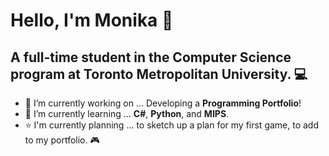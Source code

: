 # Hello, I'm Monika 🌠
## A full-time student in the Computer Science program at Toronto Metropolitan University. 💻

- 🔭 I’m currently working on ... Developing a **Programming Portfolio**!
- 🌱 I’m currently learning ... **C#**, **Python**, and **MIPS**.
- ⭐ I'm currently planning ... to sketch up a plan for my first game, to add to my portfolio. 🎮

<!--
**spoicyy/spoicyy** is a ✨ _special_ ✨ repository because its `README.md` (this file) appears on your GitHub profile.

Here are some ideas to get you started:
